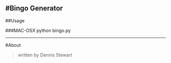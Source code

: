 #Bingo Generator
---
##Usage

###MAC-OSX
    python bingo.py <outputname>




---
#About
>written by Dennis Stewart
